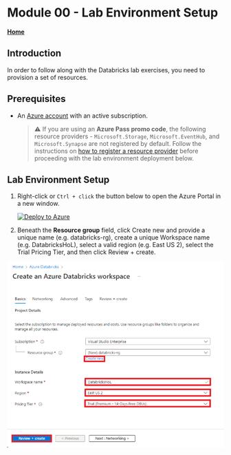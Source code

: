 # Module 00 - Lab Environment Setup

**[Home](../README.md)**

## Introduction
In order to follow along with the Databricks lab exercises, you need to provision a set of resources.

## Prerequisites
* An [Azure account](https://azure.microsoft.com/free/) with an active subscription.

    > :warning: If you are using an **Azure Pass promo code**, the following resource providers - `Microsoft.Storage`, `Microsoft.EventHub`, and `Microsoft.Synapse` are not registered by default. Follow the instructions on [how to register a resource provider](./providers.md) before proceeding with the lab environment deployment below.

## Lab Environment Setup
1. Right-click or `Ctrl + click` the button below to open the Azure Portal in a new window.

    [![Deploy to Azure](https://aka.ms/deploytoazurebutton)](https://portal.azure.com/#create/Microsoft.Template/uri/https%3A%2F%2Fraw.githubusercontent.com%2Ftayganr%2Fpurviewlab%2Fmain%2Ftemplate%2Fazuredeploy.json)


2. Beneath the **Resource group** field, click Create new and provide a unique name (e.g. databricks-rg), create a unique Workspace name (e.g. DatabricksHoL), select a valid region (e.g. East US 2), select the Trial Pricing Tier, and then click Review + create.

 ![Deploy Template](../DbAzureDeploy.png)

